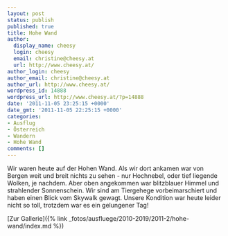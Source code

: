 ```yaml
---
layout: post
status: publish
published: true
title: Hohe Wand
author:
  display_name: cheesy
  login: cheesy
  email: christine@cheesy.at
  url: http://www.cheesy.at/
author_login: cheesy
author_email: christine@cheesy.at
author_url: http://www.cheesy.at/
wordpress_id: 14888
wordpress_url: http://www.cheesy.at/?p=14888
date: '2011-11-05 23:25:15 +0000'
date_gmt: '2011-11-05 22:25:15 +0000'
categories:
- Ausflug
- Österreich
- Wandern
- Hohe Wand
comments: []
---
```

<!--:de-->Wir waren heute auf der Hohen Wand. Als wir dort ankamen war von Bergen weit und breit nichts zu sehen - nur Hochnebel, oder tief liegende Wolken, je nachdem. Aber oben angekommen war blitzblauer Himmel und strahlender Sonnenschein. Wir sind am Tiergehege vorbeimarschiert und haben einen Blick vom Skywalk gewagt. Unsere Kondition war heute leider nicht so toll, trotzdem war es ein gelungener Tag!
[Zur Gallerie]({% link _fotos/ausfluege/2010-2019/2011-2/hohe-wand/index.md %})
<!--:-->
